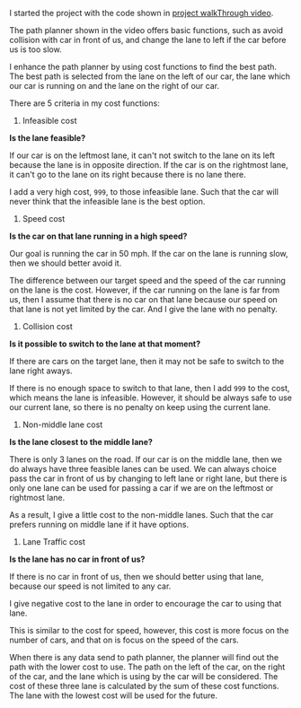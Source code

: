 I started the project with the code shown in [project walkThrough video](https://classroom.udacity.com/nanodegrees/nd013/parts/6047fe34-d93c-4f50-8336-b70ef10cb4b2/modules/27800789-bc8e-4adc-afe0-ec781e82ceae/lessons/23add5c6-7004-47ad-b169-49a5d7b1c1cb/concepts/3bdfeb8c-8dd6-49a7-9d08-beff6703792d).

The path planner shown in the video offers basic functions, such as avoid collision with car in front of us, and change the lane to left if the car before us is too slow.

I enhance the path planner by using cost functions to find the best path. The best path is selected from the lane on the left of our car, the lane which our car is running on and the lane on the right of our car.

There are 5 criteria in my cost functions:

1. Infeasible cost

  **Is the lane feasible?**

  If our car is on the leftmost lane, it can't not switch to the lane on its left because the lane is in opposite direction. If the car is on the rightmost lane, it can't go to the lane on its right because there is no lane there.

  I add a very high cost, `999`, to those infeasible lane. Such that the car will never think that the infeasible lane is the best option.

1. Speed cost

  **Is the car on that lane running in a high speed?**

  Our goal is running the car in 50 mph. If the car on the lane is running slow, then we should better avoid it.

  The difference between our target speed and the speed of the car running on the lane is the cost. However, if the car running on the lane is far from us, then I assume that there is no car on that lane because our speed on that lane is not yet limited by the car. And I give the lane with no penalty.

1. Collision cost

  **Is it possible to switch to the lane at that moment?**

  If there are cars on the target lane, then it may not be safe to switch to the lane right aways.

  If there is no enough space to switch to that lane, then I add `999` to the cost, which means the lane is infeasible. However, it should be always safe to use our current lane, so there is no penalty on keep using the current lane.

1. Non-middle lane cost

  **Is the lane closest to the middle lane?**

  There is only 3 lanes on the road. If our car is on the middle lane, then we do always have three feasible lanes can be used. We can always choice pass the car in front of us by changing to left lane or right lane, but there is only one lane can be used for passing a car if we are on the leftmost or rightmost lane.

  As a result, I give a little cost to the non-middle lanes. Such that the car prefers running on middle lane if it have options.

1. Lane Traffic cost

  **Is the lane has no car in front of us?**

  If there is no car in front of us, then we should better using that lane, because our speed is not limited to any car.

  I give negative cost to the lane in order to encourage the car to using that lane.

  This is similar to the cost for speed, however, this cost is more focus on the number of cars, and that on is focus on the speed of the cars.

When there is any data send to path planner, the planner will find out the path with the lower cost to use. The path on the left of the car, on the right of the car, and the lane which is using by the car will be considered. The cost of these three lane is calculated by the sum of these cost functions. The lane with the lowest cost will be used for the future.
